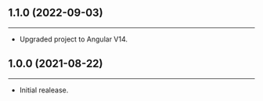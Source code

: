 ## **1.1.0 (2022-09-03)**

---

- Upgraded project to Angular V14.

## **1.0.0 (2021-08-22)**

---

- Initial realease.
